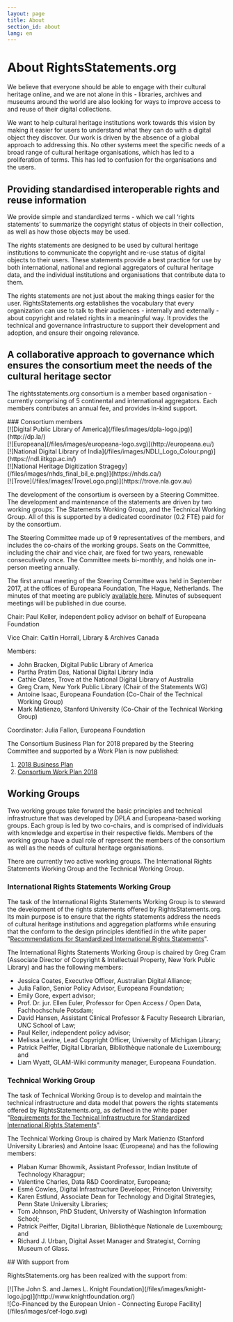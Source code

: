 ```yaml
---
layout: page
title: About
section_id: about
lang: en
---
```


# About RightsStatements.org

We believe that everyone should be able to engage with their cultural heritage online, and we are not alone in this - libraries, archives and museums around the world are also looking for ways to improve access to and reuse of their digital collections.

We want to help cultural heritage institutions work towards this vision by making it easier for users to understand what they can do with a digital object they discover.  Our work is driven by the absence of a global approach to addressing this.  No other systems meet the specific needs of a broad range of cultural heritage organisations, which has led to a proliferation of terms. This has led to confusion for the organisations and the users.

## Providing standardised interoperable rights and reuse information

We provide simple and standardized terms - which we call ‘rights statements’  to summarize the copyright status of objects in their collection, as well as how those objects may be used.

The rights statements are designed to be used by cultural heritage institutions to communicate the copyright and re-use status of digital objects to their users. These statements provide a best practice for use by both  international, national and regional aggregators of cultural heritage data, and the individual institutions and organisations that contribute data to them.

The rights statements are not just about the making things easier for the user.  RightsStatements.org establishes the vocabulary that every organization can use to talk to their audiences - internally and externally - about copyright and related rights in a meaningful way. It provides the technical and governance infrastructure to support their development and adoption, and ensure their on­going relevance.

## A collaborative approach to governance which ensures the consortium meet the needs of the cultural heritage sector

The rightsstatements.org consortium is a member based organisation - currently comprising of 5 continental and international aggregators.  Each members contributes an annual fee, and provides in-kind support.

<div class="box">
### Consortium members

<div class="row centered-text">
<div class="medium-4 columns logo">
[![Digital Public Library of America](/files/images/dpla-logo.jpg)](http://dp.la/)
</div>
<div class="medium-4 columns logo">
[![Europeana](/files/images/europeana-logo.svg)](http://europeana.eu/)
</div>
<div class="medium-4 columns logo">
[![National Digital Library of India](/files/images/NDLI_Logo_Colour.png)](https://ndl.iitkgp.ac.in/)
</div>
</div>
<div class="row centered-text">
<div class="medium-4 columns logo">
[![National Heritage Digitization Stragegy](/files/images/nhds_final_bil_e.png)](https://nhds.ca/)
</div>
<div class="medium-4 columns logo">
[![Trove](/files/images/TroveLogo.png)](https://trove.nla.gov.au)
</div>
<div class="medium-4 columns logo">
</div>
</div>
</div>

The development of the consortium is overseen by a Steering Committee.  The development and maintenance of the statements are driven by two working groups:  The Statements Working Group, and the Technical Working Group.  All of this is supported by a dedicated coordinator (0.2 FTE) paid for by the consortium.

The Steering Committee made up of 9 representatives of the members, and includes the co-chairs of the working groups.  Seats on the Committee, including the chair and vice chair, are fixed for two years, renewable consecutively once.  The Committee meets bi-monthly, and holds one in-person meeting annually.

The first annual meeting of the Steering Committee was held in September 2017, at the offices of Europeana Foundation, The Hague, Netherlands. The minutes of that meeting are publicly [available here](https://docs.google.com/document/d/1FHgxm9YF4ZWBtcDRjfBvcm8SG984cS1bVhPLpmTXQ28/). Minutes of subsequent meetings will be published in due course.

Chair: Paul Keller, independent policy advisor on behalf of Europeana Foundation

Vice Chair: Caitlin Horrall, Library & Archives Canada

Members:
* John Bracken, Digital Public Library of America
* Partha Pratim Das, National Digital Library India
* Cathie Oates, Trove at the National Digital Library of Australia
* Greg Cram, New York Public Library (Chair of the Statements WG)
* Antoine Isaac, Europeana Foundation (Co-Chair of the Technical Working Group)
* Mark Matienzo, Stanford University (Co-Chair of the Technical Working Group)

Coordinator:  Julia Fallon, Europeana Foundation

The Consortium Business Plan for 2018 prepared by the Steering Committee and supported by a Work Plan is now published:

1. [2018 Business Plan](http://bit.ly/2oZQe4m)
2. [Consortium Work Plan 2018](http://bit.ly/2DiEbTS)

## Working Groups

Two working groups take forward the basic principles and  technical infrastructure that was  developed by DPLA and Europeana-based working groups.  Each group is led by two co-chairs, and is comprised of individuals with  knowledge and expertise in their respective fields.  Members of the working group have a dual role of represent the members of the consortium as well as the needs of cultural heritage organisations.  

There are currently two active working groups. The International Rights Statements Working Group and the Technical Working Group.

### International Rights Statements Working Group

The task of the International Rights Statements Working Group is to steward the development of the rights statements offered by RightsStatements.org. Its main purpose is to ensure that the rights statements address the needs of cultural heritage institutions and aggregation platforms while ensuring that the conform to the design principles identified in the white paper "[Recommendations for Standardized International Rights Statements](/en/documentation/rights-statements-white-paper/)".

The International Rights Statements Working Group is chaired by Greg Cram (Associate Director of Copyright & Intellectual Property, New York Public Library) and has the following members:
* Jessica Coates, Executive Officer, Australian Digital Alliance;
* Julia Fallon, Senior Policy Advisor, Europeana Foundation;
* Emily Gore, expert advisor;
* Prof. Dr. jur. Ellen Euler, Professor for Open Access / Open Data, Fachhochschule Potsdam;
* David Hansen, Assistant Clinical Professor & Faculty Research Librarian, UNC School of Law;
* Paul Keller, independent policy advisor;
* Melissa Levine, Lead Copyright Officer, University of Michigan Library;
* Patrick Peiffer, Digital Librarian, Bibliothèque nationale de Luxembourg; and
* Liam Wyatt, GLAM-Wiki community manager, Europeana Foundation.

### Technical Working Group

The task of Technical Working Group is to develop and maintain the technical infrastructure and data model that powers the rights statements offered by RightsStatements.org, as defined in the white paper "[Requirements for the Technical Infrastructure for Standardized International Rights Statements](/en/documentation/technical-white-paper/)".

The Technical Working Group is chaired by Mark Matienzo (Stanford University Libraries) and Antoine Isaac (Europeana) and has the following members:
* Plaban Kumar Bhowmik, Assistant Professor, Indian Institute of Technology Kharagpur;
* Valentine Charles, Data R&D Coordinator, Europeana;
* Esmé Cowles, Digital Infrastructure Developer, Princeton University;
* Karen Estlund, Associate Dean for Technology and Digital Strategies, Penn State University Libraries;
* Tom Johnson, PhD Student, University of Washington Information School;
* Patrick Peiffer, Digital Librarian, Bibliothèque Nationale de Luxembourg; and
* Richard J. Urban, Digital Asset Manager and Strategist, Corning Museum of Glass.


<div class="box">
## With support from

RightsStatements.org has been realized with the support from:

<div class="row">
<div class="medium-4 columns">
[![The John S. and James L. Knight Foundation](/files/images/knight-logo.jpg)](http://www.knightfoundation.org/)
</div>
<div class="medium-4 columns">
![Co-Financed by the European Union - Connecting Europe Facility](/files/images/cef-logo.svg)
</div>
</div>
